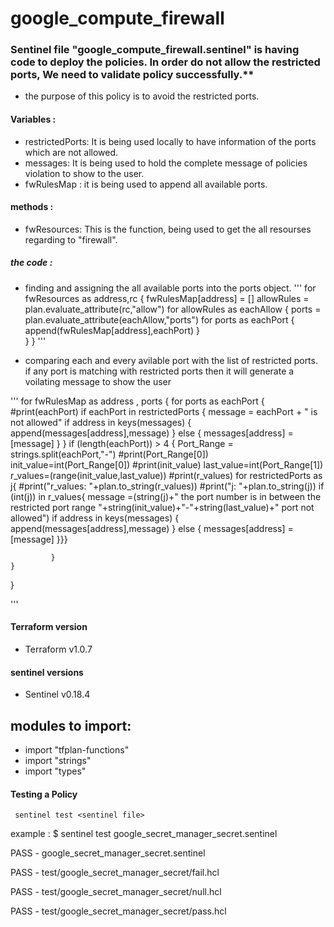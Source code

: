 # google_compute_firewall
### Sentinel file "google_compute_firewall.sentinel" is having code to deploy the policies. In order do not allow the restricted ports, We need to validate  policy successfully.**

* the purpose of this policy is to avoid the restricted ports.

#### Variables :

* restrictedPorts: It is being used locally to have information of the ports which are not allowed.
* messages: It is being used to hold the complete message of policies violation to show to the user.
* fwRulesMap : it is being used to append all available ports.

#### methods :

* fwResources: This is the function, being used to get the all resourses regarding to "firewall".
##### the code :
* finding and assigning the all available ports into the ports object.
'''
for fwResources as address,rc {
    fwRulesMap[address] = []
    allowRules = plan.evaluate_attribute(rc,"allow")
    for allowRules as eachAllow {
        ports = plan.evaluate_attribute(eachAllow,"ports")
        for ports as eachPort {
            append(fwRulesMap[address],eachPort)
        }   
    }
}
'''

* comparing each and every avilable port with the list of restricted ports. if any port is matching with restricted ports then it will generate a voilating message to show the user

'''
for fwRulesMap as address , ports {
    for ports as eachPort {
        #print(eachPort)
        if eachPort in restrictedPorts {
            message = eachPort + " is not allowed"
            if address in keys(messages) {
                append(messages[address],message)
            } else {
                messages[address] = [message]
            }
        }
        if (length(eachPort)) > 4 {
             Port_Range = strings.split(eachPort,"-")
             #print(Port_Range[0])
             init_value=int(Port_Range[0])
             #print(init_value)
             last_value=int(Port_Range[1])
             r_values=(range(init_value,last_value))
             #print(r_values)
             for restrictedPorts as j{
                #print("r_values: "+plan.to_string(r_values))
                #print("j: "+plan.to_string(j))
                if (int(j)) in r_values{
                    message =(string(j)+" the port number is in between the restricted port range "+string(init_value)+"-"+string(last_value)+" port not allowed")
                    if address in keys(messages) {
                    append(messages[address],message)
                    } else {
                       messages[address] = [message]
                          }}}        

               
             }
    }
}

'''
#### Terraform version
* Terraform v1.0.7

#### sentinel versions
* Sentinel v0.18.4



modules to import:
------------------
* import "tfplan-functions"
* import "strings"
* import "types"


#### Testing a Policy
     sentinel test <sentinel file>

example :
$  sentinel test google_secret_manager_secret.sentinel

  PASS - google_secret_manager_secret.sentinel

  PASS - test/google_secret_manager_secret/fail.hcl

  PASS - test/google_secret_manager_secret/null.hcl
  
  PASS - test/google_secret_manager_secret/pass.hcl
